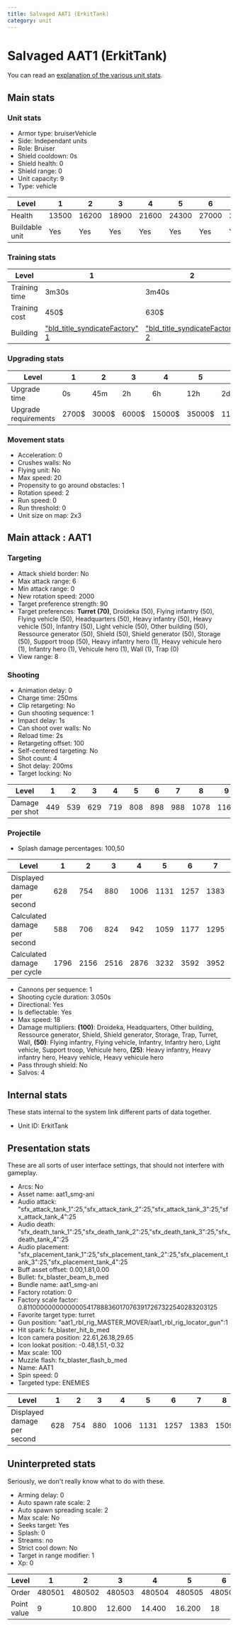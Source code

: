```yaml
---
title: Salvaged AAT1 (ErkitTank)
category: unit
---
```


# Salvaged AAT1 (ErkitTank)

You can read an [explanation  of the various unit stats](unitexplained.md).

## Main stats

### Unit stats

  * Armor type: bruiserVehicle
  * Side: Independant units
  * Role: Bruiser
  * Shield cooldown: 0s
  * Shield health: 0
  * Shield range: 0
  * Unit capacity: 9
  * Type: vehicle

|Level         |1    |2    |3    |4    |5    |6    |7    |8    |9    |10   |
|--------------|-----|-----|-----|-----|-----|-----|-----|-----|-----|-----|
|Health        |13500|16200|18900|21600|24300|27000|29700|32400|35100|40500|
|Buildable unit|Yes  |Yes  |Yes  |Yes  |Yes  |Yes  |Yes  |Yes  |No   |No   |


### Training stats

|Level        |1                                                      |2                                                      |3                                                      |4                                                      |5                                                      |6                                                      |7                                                      |8                                                      |9                                                      |10                                                      |
|-------------|-------------------------------------------------------|-------------------------------------------------------|-------------------------------------------------------|-------------------------------------------------------|-------------------------------------------------------|-------------------------------------------------------|-------------------------------------------------------|-------------------------------------------------------|-------------------------------------------------------|--------------------------------------------------------|
|Training time|3m30s                                                  |3m40s                                                  |3m50s                                                  |4m                                                     |4m10s                                                  |4m20s                                                  |4m30s                                                  |4m40s                                                  |4m50s                                                  |5m                                                      |
|Training cost|450$                                                   |630$                                                   |810$                                                   |990$                                                   |1170$                                                  |1350$                                                  |1530$                                                  |1710$                                                  |1890$                                                  |2070$                                                   |
|Building     |["bld_title_syndicateFactory" 1](syndicateFactory.html)|["bld_title_syndicateFactory" 2](syndicateFactory.html)|["bld_title_syndicateFactory" 3](syndicateFactory.html)|["bld_title_syndicateFactory" 4](syndicateFactory.html)|["bld_title_syndicateFactory" 5](syndicateFactory.html)|["bld_title_syndicateFactory" 6](syndicateFactory.html)|["bld_title_syndicateFactory" 7](syndicateFactory.html)|["bld_title_syndicateFactory" 8](syndicateFactory.html)|["bld_title_syndicateFactory" 9](syndicateFactory.html)|["bld_title_syndicateFactory" 10](syndicateFactory.html)|


### Upgrading stats

|Level               |1    |2    |3    |4     |5     |6      |7      |8      |9       |10      |
|--------------------|-----|-----|-----|------|------|-------|-------|-------|--------|--------|
|Upgrade time        |0s   |45m  |2h   |6h    |12h   |2d     |3d     |5d     |1w      |1w3d    |
|Upgrade requirements|2700$|3000$|6000$|15000$|35000$|115000$|175000$|350000$|1000000$|2000000$|


### Movement stats

  * Acceleration: 0
  * Crushes walls: No
  * Flying unit: No
  * Max speed: 20
  * Propensity to go around obstacles: 1
  * Rotation speed: 2
  * Run speed: 0
  * Run threshold: 0
  * Unit size on map: 2x3

## Main attack : AAT1

### Targeting

  * Attack shield border: No
  * Max attack range: 6
  * Min attack range: 0
  * New rotation speed: 2000
  * Target preference strength: 90
  * Target preferences: **Turret (70)**, Droideka (50), Flying infantry (50), Flying vehicle (50), Headquarters (50), Heavy infantry (50), Heavy vehicle (50), Infantry (50), Light vehicle (50), Other building (50), Ressource generator (50), Shield (50), Shield generator (50), Storage (50), Support troop (50), Heavy infantry hero (1), Heavy vehicule hero (1), Infantry hero (1), Vehicule hero (1), Wall (1), Trap (0)
  * View range: 8

### Shooting

  * Animation delay: 0
  * Charge time: 250ms
  * Clip retargeting: No
  * Gun shooting sequence: 1
  * Impact delay: 1s
  * Can shoot over walls: No
  * Reload time: 2s
  * Retargeting offset: 100
  * Self-centered targeting: No
  * Shot count: 4
  * Shot delay: 200ms
  * Target locking: No

|Level          |1  |2  |3  |4  |5  |6  |7  |8   |9   |10  |
|---------------|---|---|---|---|---|---|---|----|----|----|
|Damage per shot|449|539|629|719|808|898|988|1078|1168|1347|


### Projectile

  * Splash damage percentages: 100,50

|Level                       |1   |2   |3   |4   |5   |6   |7   |8   |9   |10  |
|----------------------------|----|----|----|----|----|----|----|----|----|----|
|Displayed damage per second |628 |754 |880 |1006|1131|1257|1383|1509|1635|2195|
|Calculated damage per second|588 |706 |824 |942 |1059|1177|1295|1413|1531|1766|
|Calculated damage per cycle |1796|2156|2516|2876|3232|3592|3952|4312|4672|5388|


  * Cannons per sequence: 1
  * Shooting cycle duration: 3.050s
  * Directional: Yes
  * Is deflectable: Yes
  * Max speed: 18
  * Damage multipliers: **(100)**: Droideka, Headquarters, Other building, Ressource generator, Shield, Shield generator, Storage, Trap, Turret, Wall, **(50)**: Flying infantry, Flying vehicle, Infantry, Infantry hero, Light vehicle, Support troop, Vehicule hero, **(25)**: Heavy infantry, Heavy infantry hero, Heavy vehicle, Heavy vehicule hero
  * Pass through shield: No
  * Salvos: 4

## Internal stats

These stats internal to the system link different parts of data together.

  * Unit ID: ErkitTank

## Presentation stats

These are all sorts of user interface settings, that should not interfere with gameplay.

  * Arcs: No
  * Asset name: aat1_smg-ani
  * Audio attack: "sfx_attack_tank_1":25,"sfx_attack_tank_2":25,"sfx_attack_tank_3":25,"sfx_attack_tank_4":25
  * Audio death: "sfx_death_tank_1":25,"sfx_death_tank_2":25,"sfx_death_tank_3":25,"sfx_death_tank_4":25
  * Audio placement: "sfx_placement_tank_1":25,"sfx_placement_tank_2":25,"sfx_placement_tank_3":25,"sfx_placement_tank_4":25
  * Buff asset offset: 0.00,1.81,0.00
  * Bullet: fx_blaster_beam_b_med
  * Bundle name: aat1_smg-ani
  * Factory rotation: 0
  * Factory scale factor: 0.81100000000000005417888360170763917267322540283203125
  * Favorite target type: turret
  * Gun position: "aat1_rbl_rig_MASTER_MOVER/aat1_rbl_rig_locator_gun":1
  * Hit spark: fx_blaster_hit_b_med
  * Icon camera position: 22.61,26.18,29.65
  * Icon lookat position: -0.48,1.51,-0.32
  * Max scale: 100
  * Muzzle flash: fx_blaster_flash_b_med
  * Name: AAT1
  * Spin speed: 0
  * Targeted type: ENEMIES

|Level                      |1  |2  |3  |4   |5   |6   |7   |8   |9   |10  |
|---------------------------|---|---|---|----|----|----|----|----|----|----|
|Displayed damage per second|628|754|880|1006|1131|1257|1383|1509|1635|2195|


## Uninterpreted stats

Seriously, we don't really know what to do with these.

  * Arming delay: 0
  * Auto spawn rate scale: 2
  * Auto spawn spreading scale: 2
  * Max scale: No
  * Seeks target: Yes
  * Splash: 0
  * Streams: no
  * Strict cool down: No
  * Target in range modifier: 1
  * Xp: 0

|Level      |1     |2     |3     |4     |5     |6     |7     |8     |9     |10    |
|-----------|------|------|------|------|------|------|------|------|------|------|
|Order      |480501|480502|480503|480504|480505|480506|480507|480508|480509|480510|
|Point value|9     |10.800|12.600|14.400|16.200|18    |19.800|21.600|23.400|27    |


